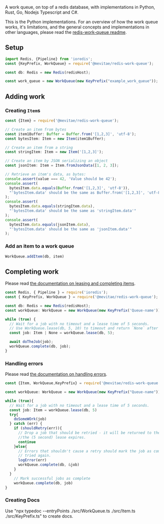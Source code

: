 A work queue, on top of a redis database, with implementations in Python, Rust, Go, Nodejs Typescript and C#.

This is the Python implementations. For an overview of how the work queue works, it's limitations,
and the general concepts and implementations in other languages, please read the [redis-work-queue
readme](https://github.com/MeVitae/redis-work-queue/blob/main/README.md).

## Setup

```typescript
import Redis, {Pipeline} from 'ioredis';
const {KeyPrefix, WorkQueue} = require('@mevitae/redis-work-queue');

const db: Redis = new Redis(redisHost);

const work_queue = new WorkQueue(new KeyPrefix("example_work_queue"));
```

## Adding work

### Creating `Item`s

```typescript
const {Item} = require('@mevitae/redis-work-queue');

// Create an item from bytes
const item1Buffer: Buffer = Buffer.from('[1,2,3]', 'utf-8');
const bytesItem: Item = new Item(item1Buffer);

// Create an item from a string
const stringItem: Item = new Item('[1,2,3]');

// Create an item by JSON serializing an object
const jsonItem: Item = Item.fromJsonData([1, 2, 3]);

// Retrieve an item's data, as bytes:
console.assert(value === 42, 'Value should be 42');
console.assert(
  bytesItem.data.equals(Buffer.from('[1,2,3]', 'utf-8')),
  "'bytesItem.data' should be the same as Buffer.from('[1,2,3]', 'utf-8')."
);
console.assert(
  bytesItem.data.equals(stringItem.data),
  "'bytesItem.data' should be the same as 'stringItem.data'"
);
console.assert(
  bytesItem.data.equals(jsonItem.data),
  "'bytesItem.data' should be the same as 'jsonItem.data'"
);

```

### Add an item to a work queue
```typescript
WorkQueue.addItem(db, item)
```

## Completing work

Please read [the documentation on leasing and completing
items](https://github.com/MeVitae/redis-work-queue/blob/main/README.md#leasing-an-item).

```typescript
const Redis, { Pipeline } = require('ioredis');
const { KeyPrefix, WorkQueue } = require('@mevitae/redis-work-queue');

const db: Redis = new Redis(redisHost);
const workQueue: WorkQueue = new WorkQueue(new KeyPrefix('Queue-name'));

while (true) {
  // Wait for a job with no timeout and a lease time of 5 seconds.
  // Use WorkQueue.lease(db, 5, 10) to timeout and return `None` after 10 seconds.
  const job: Item | None = workQueue.lease(db, 5);

  await doTheJob(job);
  workQueue.complete(db, job);
}

```

### Handling errors

Please read [the documentation on handling
errors](https://github.com/MeVitae/redis-work-queue/blob/main/README.md#handling-errors).

```typescript
const {Item, WorkQueue,KeyPrefix} = require('@mevitae/redis-work-queue');

const workQueue: WorkQueue = new WorkQueue(new KeyPrefix("Queue-name"))

while (true){
  // Wait for a job with no timeout and a lease time of 5 seconds.
  const job: Item = workQueue.lease(db, 5)
  try{
    doSomeWOrk(job)
  } catch (err) {
    if (shouldRetry(err)){
      // Drop a job that should be retried - it will be returned to the work queue after
      //the (5 second) lease expires.
      continue
    }else{
      // Errors that shouldn't cause a retry should mark the job as complete so it isn't
      // tried again.
      logError(err)
      workQueue.complete(db, &job)
    }
  }
    // Mark successful jobs as complete
    workQueue.complete(db, job)
}
```
### Creating Docs
Use "npx typedoc --entryPoints ./src/WorkQueue.ts ./src/Item.ts ./src/KeyPrefix.ts" to create docs.